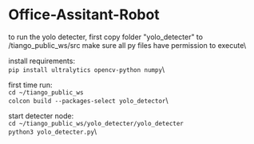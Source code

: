 # Office-Assitant-Robot
to run the yolo detecter, first copy folder "yolo_detecter" to /tiango_public_ws/src
make sure all py files have permission to execute\

install requirements:\
`pip install ultralytics opencv-python numpy`\

first time run:\
`cd ~/tiango_public_ws`\
`colcon build --packages-select yolo_detector`\

start detecter node:\
`cd ~/tiango_public_ws/yolo_detecter/yolo_detecter`\
`python3 yolo_detecter.py`\